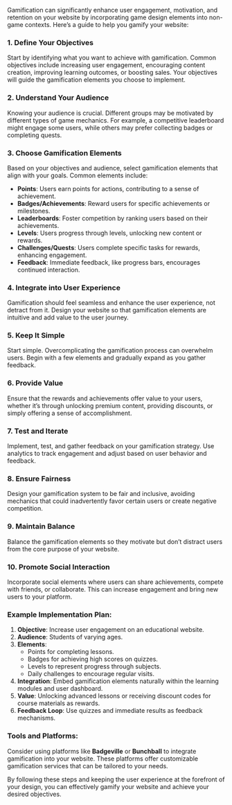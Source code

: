 Gamification can significantly enhance user engagement, motivation, and retention on your website by incorporating game design elements into non-game contexts. Here’s a guide to help you gamify your website:

### 1. Define Your Objectives
Start by identifying what you want to achieve with gamification. Common objectives include increasing user engagement, encouraging content creation, improving learning outcomes, or boosting sales. Your objectives will guide the gamification elements you choose to implement.

### 2. Understand Your Audience
Knowing your audience is crucial. Different groups may be motivated by different types of game mechanics. For example, a competitive leaderboard might engage some users, while others may prefer collecting badges or completing quests.

### 3. Choose Gamification Elements
Based on your objectives and audience, select gamification elements that align with your goals. Common elements include:
- **Points**: Users earn points for actions, contributing to a sense of achievement.
- **Badges/Achievements**: Reward users for specific achievements or milestones.
- **Leaderboards**: Foster competition by ranking users based on their achievements.
- **Levels**: Users progress through levels, unlocking new content or rewards.
- **Challenges/Quests**: Users complete specific tasks for rewards, enhancing engagement.
- **Feedback**: Immediate feedback, like progress bars, encourages continued interaction.

### 4. Integrate into User Experience
Gamification should feel seamless and enhance the user experience, not detract from it. Design your website so that gamification elements are intuitive and add value to the user journey.

### 5. Keep It Simple
Start simple. Overcomplicating the gamification process can overwhelm users. Begin with a few elements and gradually expand as you gather feedback.

### 6. Provide Value
Ensure that the rewards and achievements offer value to your users, whether it’s through unlocking premium content, providing discounts, or simply offering a sense of accomplishment.

### 7. Test and Iterate
Implement, test, and gather feedback on your gamification strategy. Use analytics to track engagement and adjust based on user behavior and feedback.

### 8. Ensure Fairness
Design your gamification system to be fair and inclusive, avoiding mechanics that could inadvertently favor certain users or create negative competition.

### 9. Maintain Balance
Balance the gamification elements so they motivate but don’t distract users from the core purpose of your website.

### 10. Promote Social Interaction
Incorporate social elements where users can share achievements, compete with friends, or collaborate. This can increase engagement and bring new users to your platform.

### Example Implementation Plan:
1. **Objective**: Increase user engagement on an educational website.
2. **Audience**: Students of varying ages.
3. **Elements**:
   - Points for completing lessons.
   - Badges for achieving high scores on quizzes.
   - Levels to represent progress through subjects.
   - Daily challenges to encourage regular visits.
4. **Integration**: Embed gamification elements naturally within the learning modules and user dashboard.
5. **Value**: Unlocking advanced lessons or receiving discount codes for course materials as rewards.
6. **Feedback Loop**: Use quizzes and immediate results as feedback mechanisms.

### Tools and Platforms:
Consider using platforms like **Badgeville** or **Bunchball** to integrate gamification into your website. These platforms offer customizable gamification services that can be tailored to your needs.

By following these steps and keeping the user experience at the forefront of your design, you can effectively gamify your website and achieve your desired objectives.
